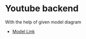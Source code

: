 # Youtube backend 

With the help of given model diagram

- [Model Link](https://app.eraser.io/workspace/YtPqZ1VogxGy1jzIDkzj)

